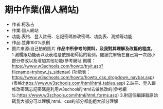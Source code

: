 # 期中作業(個人網站)
* 作者:柯泓吉
* 作業:個人網站
* 功能:表格、登入註冊、忘記密碼修改密碼、功能表、測攔等功能
* 作品:並非100%原創
* 圖片來源:自己拍的圖片
**作品中所參考的資料，及我對其理解及改篇的程度。**
1.測欄跟功能表以及表格是依照老師給的範例，閱讀完畢後在自己寫一次跟小部分修改以及增加其他功能(參考網址 側欄：https://www.w3schools.com/howto/tryit.asp?filename=tryhow_js_sidenav)
(功能表：https://www.w3schools.com/howto/howto_css_dropdown_navbar.asp)
(表格:https://www.w3schools.com/html/html_tables.asp)
2.註冊、登入跟修改密碼忘記密碼是利用w3school的html去做修改的(參考網址:https://www.w3schools.com/html/html_forms.asp)
3.對這個編譯器原始碼我大部分可以理解,html、css的部分都能絕大部分理解